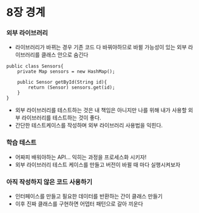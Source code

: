 # 8장 경계
### 외부 라이브러리
- 라이브러리가 바뀌는 경우 기존 코드 다 바꿔야하므로 바뀔 가능성이 있는 외부 라이브러리를 클래스 안으로 숨긴다
```
public class Sensors{
	private Map sensors = new HashMap();
	
	public Sensor getById(String id){
		return (Sensor) sensors.get(id);
	}
}
```
- 외부 라이브러리를 테스트하는 것은 내 책임은 아니지만 나를 위해 내가 사용할 외부 라이브러리를 테스트하는 것이 좋다. 
- 간단한 테스트케이스를 작성하며 외부 라이브러리 사용법을 익힌다.
### 학습 테스트
- 어짜피 배워야하는 API... 익히는 과정을 프로세스화 시키자!
- 외부 라이브러리 테스트 케이스를 만들고 버전이 바뀔 때 마다 실행시켜보자
### 아직 작성하지 않은 코드 사용하기
- 인터페이스를 만들고 필요한 데이터를 반환하는 간이 클래스 만들기
- 이후 진짜 클래스를 구현하면 어뎁터 패턴으로 갈아 끼운다
